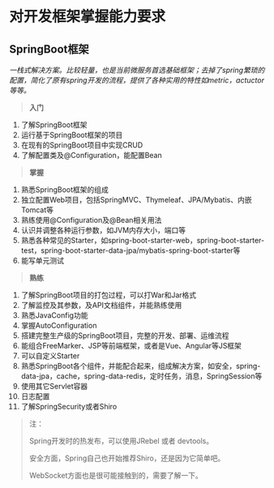 # 对开发框架掌握能力要求

## SpringBoot框架
*一栈式解决方案。比较轻量，也是当前微服务首选基础框架；去掉了spring繁琐的配置，简化了原有spring开发的流程，提供了各种实用的特性如metric，actuctor等等。*

> **入门**

1. 了解SpringBoot框架
2. 运行基于SpringBoot框架的项目
3. 在现有的SpringBoot项目中实现CRUD
4. 了解配置类及@Configuration，能配置Bean

> **掌握**

1. 熟悉SpringBoot框架的组成
2. 独立配置Web项目，包括SpringMVC、Thymeleaf、JPA/Mybatis、内嵌Tomcat等
3. 熟练使用@Configuration及@Bean相关用法
4. 认识并调整各种运行参数，如JVM内存大小，端口等
3. 熟悉各种常见的Starter，如spring-boot-starter-web，spring-boot-starter-test，spring-boot-starter-data-jpa/mybatis-spring-boot-starter等
5. 能写单元测试


> **熟练**

1. 了解SpringBoot项目的打包过程，可以打War和Jar格式
2. 了解监控及其参数，及API文档组件，并能熟练使用
3. 熟悉JavaConfig功能
4. 掌握AutoConfiguration
5. 搭建完整生产级的SpringBoot项目，完整的开发、部署、运维流程
6. 能组合FreeMarker、JSP等前端框架，或者是Vue、Angular等JS框架
7. 可以自定义Starter
8. 熟悉SpringBoot各个组件，并能配合起来，组成解决方案，如安全，spring-data-jpa，cache，spring-data-redis，定时任务，消息，SpringSession等
9. 使用其它Servlet容器
10. 日志配置
11. 了解SpringSecurity或者Shiro

> 注：
>
> Spring开发时的热发布，可以使用JRebel 或者 devtools。
>
> 安全方面，Spring自己也开始推荐Shiro，还是因为它简单吧。
>
> WebSocket方面也是很可能接触到的，需要了解一下。
